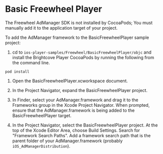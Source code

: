 # Basic Freewheel Player

The Freewheel AdManager SDK is not installed by CocoaPods; You must manually add it to the application target of your project.

To add the AdManager framework to the BasicFreewheelPlayer sample project:

1. cd to `ios-player-samples/Freewheel/BasicFreewheelPlayer/objc` and install the Brightcove Player CocoaPods by running the following from the command line.

```
pod install
```

1. Open the BasicFreewheelPlayer.xcworkspace document.

1. In the Project Navigator, expand the BasicFreewheelPlayer project.

1. In Finder, select your AdManager.framework and drag it to the Frameworks group in the Xcode Project Navigator. When prompted, ensure that the AdManager.framework is being added to the BasicFreewheelPlayer target.
 
1. In the Project Navigator, select the BasicFreewheelPlayer project. At the top of the Xcode Editor Area, choose Build Settings. Search for "Framework Search Paths". Add a framework search path that is the parent folder of your AdManager.framework (probably `iOS_AdManagerDistribution`).
